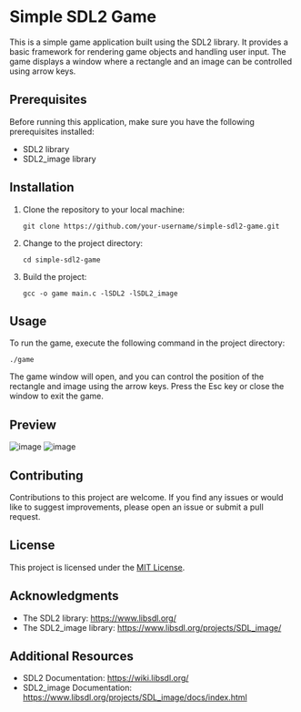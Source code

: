 # Simple SDL2 Game

This is a simple game application built using the SDL2 library. It provides a basic framework for rendering game objects and handling user input. The game displays a window where a rectangle and an image can be controlled using arrow keys.

## Prerequisites

Before running this application, make sure you have the following prerequisites installed:

- SDL2 library
- SDL2_image library

## Installation

1. Clone the repository to your local machine:

   ```
   git clone https://github.com/your-username/simple-sdl2-game.git
   ```

2. Change to the project directory:

   ```
   cd simple-sdl2-game
   ```

3. Build the project:

   ```
   gcc -o game main.c -lSDL2 -lSDL2_image
   ```

## Usage

To run the game, execute the following command in the project directory:

```
./game
```

The game window will open, and you can control the position of the rectangle and image using the arrow keys. Press the Esc key or close the window to exit the game.

## Preview

![image](https://user-images.githubusercontent.com/23132897/236728252-5d6c1891-95e1-4ce6-9636-7c570a03a549.png)
![image](https://user-images.githubusercontent.com/23132897/236781252-511ce83d-4e15-4cfa-9a5a-0f655fd27503.png)

## Contributing

Contributions to this project are welcome. If you find any issues or would like to suggest improvements, please open an issue or submit a pull request.

## License

This project is licensed under the [MIT License](LICENSE).

## Acknowledgments

- The SDL2 library: https://www.libsdl.org/
- The SDL2_image library: https://www.libsdl.org/projects/SDL_image/

## Additional Resources

- SDL2 Documentation: https://wiki.libsdl.org/
- SDL2_image Documentation: https://www.libsdl.org/projects/SDL_image/docs/index.html
